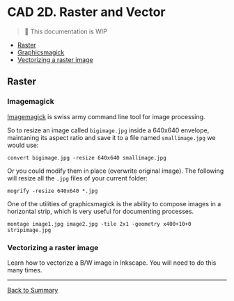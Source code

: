 # CAD 2D. Raster and Vector

> :construction: This documentation is WIP

* [Raster](#raster)
* [Graphicsmagick](#graphicsmagick)
* [Vectorizing a raster image](#vectorizing-a-raster-image)

## Raster

### Imagemagick

[Imagemagick](https://www.imagemagick.org/script/index.php) is swiss army command line tool for image processing. 

So to resize an image called `bigimage.jpg` inside a 640x640 envelope, maintaning its aspect ratio and save it to a file named `smallimage.jpg` we would use:

`convert bigimage.jpg -resize 640x640 smallimage.jpg`

Or you could modify them in place (overwrite original image). The following will resize all the `.jpg` files of your current folder:

`mogrify -resize 640x640 *.jpg`

One of the utilities of graphicsmagick is the ability to compose images in a horizontal strip, which is very useful for documenting processes.

`montage image1.jpg image2.jpg -tile 2x1 -geometry x400+10+0 stripimage.jpg`

### Vectorizing a raster image

Learn how to vectorize a B/W image in Inkscape. You will need to do this many times.

---
[Back to Summary](../summary.md)
